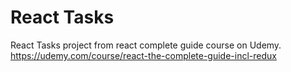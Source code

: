 # React Tasks

React Tasks project from react complete guide course on Udemy.
https://udemy.com/course/react-the-complete-guide-incl-redux
